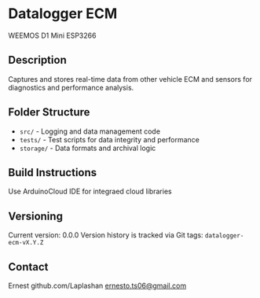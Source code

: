 
# Datalogger ECM
WEEMOS D1 Mini ESP3266
## Description
Captures and stores real-time data from other vehicle ECM and sensors for diagnostics and performance analysis.

## Folder Structure
- `src/` - Logging and data management code
- `tests/` - Test scripts for data integrity and performance
- `storage/` - Data formats and archival logic

## Build Instructions
Use ArduinoCloud IDE for integraed cloud libraries

## Versioning
Current version: 0.0.0
Version history is tracked via Git tags: `datalogger-ecm-vX.Y.Z`

## Contact
Ernest
    github.com/Laplashan
    ernesto.ts06@gmail.com

